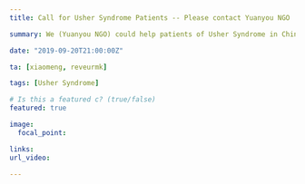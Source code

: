 ```yaml
---
title: Call for Usher Syndrome Patients -- Please contact Yuanyou NGO

summary: We (Yuanyou NGO) could help patients of Usher Syndrome in China to reach out to  Usher Syndrome Coalition.

date: "2019-09-20T21:00:00Z"

ta: [xiaomeng, reveurmk]

tags: [Usher Syndrome]

# Is this a featured c? (true/false)
featured: true

image:
  focal_point: 

links:
url_video: 

---
```

